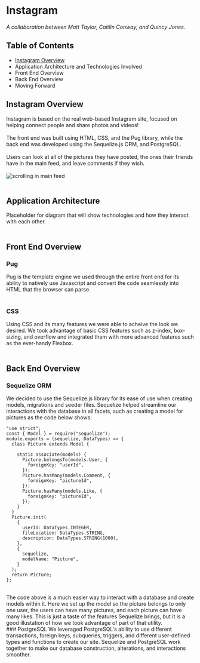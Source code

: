 # Instagram
*A collaboration between Matt Taylor, Caitlin Conway, and Quincy Jones.*
## Table of Contents 
- [Instagram Overview](#instagram-overview)
- Application Architecture and Technologies Involved
- Front End Overview
- Back End Overview
- Moving Forward
## Instagram Overview
Instagram is based on the real web-based Instagram site, focused on helping connect people and share photos and videos!
</br>
</br>
The front end was built using HTML, CSS, and the Pug library, while the back end was developed using the Sequelize.js ORM, and PostgreSQL.
</br>
</br>
Users can look at all of the pictures they have posted, the ones their friends have in the main feed, and leave comments if they wish.
</br>
</br>
![scrolling in main feed](https://media.giphy.com/media/4V4Oy77v1yy7hJBqvs/giphy.gif)
</br>
</br>
## Application Architecture
Placeholder for diagram that will show technologies and how they interact with each other.
</br>
</br>
## Front End Overview
### Pug
Pug is the template engine we used through the entire front end for its ability to natively use Javascript and convert the code seamlessly into HTML that the browser can parse.
</br>
</br>
### CSS
Using CSS and its many features we were able to acheive the look we desired. We took advantage of basic CSS features such as z-index, box-sizing, and overflow and integrated them with more advanced features such as the ever-handy Flexbox.
</br>
</br>
## Back End Overview
### Sequelize ORM
We decided to use the Sequelize.js library for its ease of use when creating models, migrations and seeder files. Sequelize helped streamline our interactions with the database in all facets, such as creating a model for pictures as the code below shows:
```
"use strict";
const { Model } = require("sequelize");
module.exports = (sequelize, DataTypes) => {
  class Picture extends Model {

    static associate(models) {
      Picture.belongsTo(models.User, {
        foreignKey: "userId",
      });
      Picture.hasMany(models.Comment, {
        foreignKey: "pictureId",
      });
      Picture.hasMany(models.Like, {
        foreignKey: "pictureId",
      });
    }
  }
  Picture.init(
    {
      userId: DataTypes.INTEGER,
      fileLocation: DataTypes.STRING,
      description: DataTypes.STRING(1000),
    },
    {
      sequelize,
      modelName: "Picture",
    }
  );
  return Picture;
};
```
</br>
The code above is a much easier way to interact with a database and create models within it. Here we set up the model so the picture belongs to only one user, the users can have many pictures, and each picture can have many likes. This is just a taste of the features Sequelize brings, but it is a good illustation of how we took advantage of part of that utility.
</br>
### PostgreSQL
We leveraged PostgreSQL's ability to use different transactions, foreign keys, subqueries, triggers, and different user-defined types and functions to create our site. Sequelize and PostgreSQL work together to make our database construction, alterations, and interactions smoother.
